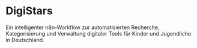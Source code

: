 # DigiStars
Ein intelligenter n8n-Workflow zur automatisierten Recherche, Kategorisierung und Verwaltung digitaler Tools für Kinder und Jugendliche in Deutschland.
